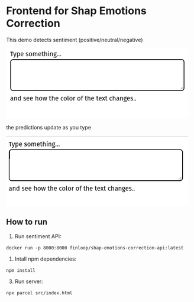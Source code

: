 # Frontend for Shap Emotions Correction

This demo detects sentiment (positive/neutral/negative)

![](docs/gifs/Emotions.gif)

the predictions update as you type

![](docs/gifs/Hello.gif)

## How to run
1. Run sentiment API:
``` commandline
docker run -p 8000:8000 finloop/shap-emotions-correction-api:latest
```
1. Intall npm dependencies:
``` commandline
npm install
```

3. Run server:

``` commandline
npx parcel src/index.html
```